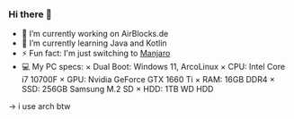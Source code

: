 ### Hi there 👋

- 🔭 I’m currently working on AirBlocks.de
- 🌱 I’m currently learning Java and Kotlin
- ⚡ Fun fact: I'm just switching to [Manjaro](https://manjaro.org/)
- 💻 My PC specs:
 × Dual Boot: Windows 11, ArcoLinux
 × CPU: Intel Core i7 10700F
 × GPU: Nvidia GeForce GTX 1660 Ti
 × RAM: 16GB DDR4
 × SSD: 256GB Samsung M.2 SD 
 × HDD: 1TB WD HDD


-> i use arch btw 
